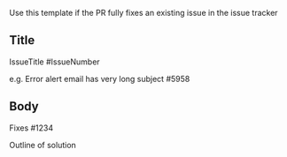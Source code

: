 Use this template if the PR fully fixes an existing issue in the issue tracker

## Title

IssueTitle #IssueNumber

e.g. Error alert email has very long subject #5958

## Body

Fixes #1234

Outline of solution
